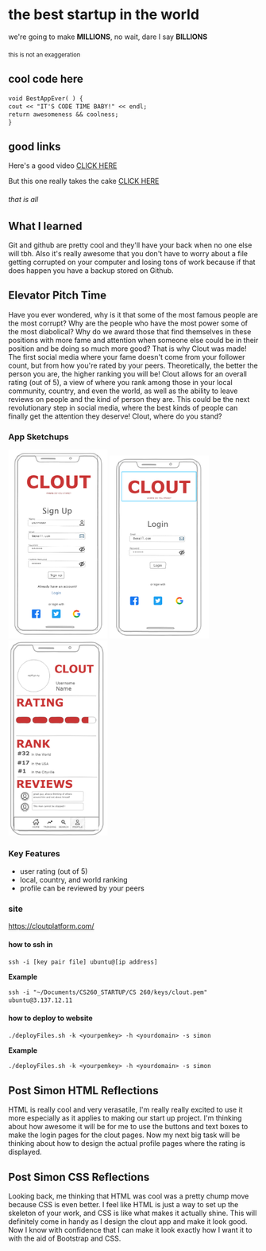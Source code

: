 # the best startup in the world

we're going to make **MILLIONS**, no wait, dare I say **BILLIONS**

<sub> this is not an exaggeration </sub>

## cool code here

```
void BestAppEver( ) {
cout << "IT'S CODE TIME BABY!" << endl;
return awesomeness && coolness;
}
```


## good links

Here's a good video [CLICK HERE](https://www.youtube.com/watch?v=VN91yjyrK7w&list=PL0RtGbFUdvL6W83NPxDMwF5qIpmwYqwFJ&index=11)

But this one really takes the cake [CLICK HERE](https://www.youtube.com/watch?v=FtE6SV_1wu4)

###### that is all


## What I learned

Git and github are pretty cool and they'll have your back when no one else will tbh. Also it's really awesome that you don't have to worry about a file getting corrupted on your computer and losing tons of work because if that does happen you have a backup stored on Github.
## Elevator Pitch Time

Have you ever wondered, why is it that some of the most famous people are the most corrupt? Why are the people who have the most power some of the most diabolical? Why do we award those that find themselves in these positions with more fame and attention when someone else could be in their position and be doing so much more good? That is why Clout was made! The first social media where your fame doesn't come from your follower count, but from how you're rated by your peers. Theoretically, the better the person you are, the higher ranking you will be! Clout allows for an overall rating (out of 5), a view of where you rank among those in your local community, country, and even the world, as well as the ability to leave reviews on people and the kind of person they are. This could be the next revolutionary step in social media, where the best kinds of people can finally get the attention they deserve! Clout, where do you stand?

### App Sketchups
<img src="clout%20signup.png" alt="signup" width="200"/> <img src="clout%20login.png" alt="login" width="200"/> <img src="clout%20profile.png" alt="pf" width="200"/>

### Key Features
* user rating (out of 5)
* local, country, and world ranking
* profile can be reviewed by your peers

### site
https://cloutplatform.com/

#### how to ssh in
```
ssh -i [key pair file] ubuntu@[ip address]
```

**Example**
```
ssh -i "~/Documents/CS260_STARTUP/CS 260/keys/clout.pem" ubuntu@3.137.12.11
```

#### how to deploy to website
```
./deployFiles.sh -k <yourpemkey> -h <yourdomain> -s simon
```
**Example**
```
./deployFiles.sh -k <yourpemkey> -h <yourdomain> -s simon
```

## Post Simon HTML Reflections
HTML is really cool and very verasatile, I'm really really excited to use it more especially as it applies to making our start up project.
I'm thinking about how awesome it will be for me to use the buttons and text boxes to make the login pages for the clout pages. Now my next big task will be thinking about how to design the actual profile pages where the rating is displayed.

## Post Simon CSS Reflections
Looking back, me thinking that HTML was cool was a pretty chump move because CSS is even better. I feel like HTML is just a way to set up the skeleton of your work, and CSS is like what makes it actually shine. This will definitely come in handy as I design the clout app and make it look good. Now I know with confidence that I can make it look exactly how I want it to with the aid of Bootstrap and CSS.
